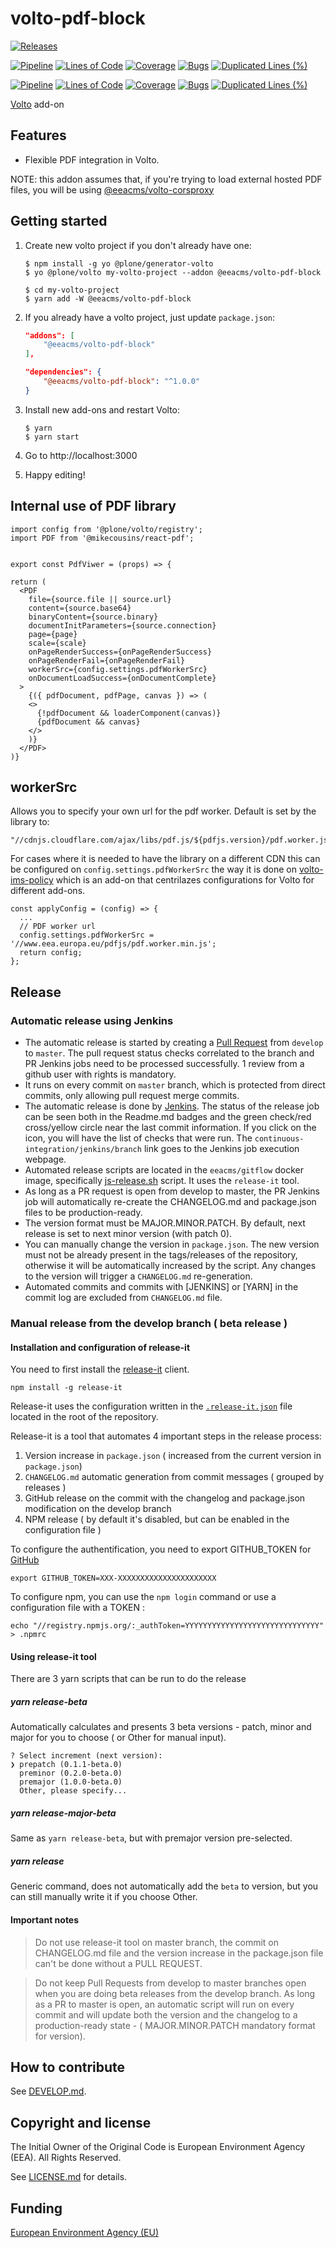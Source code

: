 # volto-pdf-block

[![Releases](https://img.shields.io/github/v/release/eea/volto-pdf-block)](https://github.com/eea/volto-pdf-block/releases)

[![Pipeline](https://ci.eionet.europa.eu/buildStatus/icon?job=volto-addons%2Fvolto-pdf-block%2Fmaster&subject=master)](https://ci.eionet.europa.eu/view/Github/job/volto-addons/job/volto-pdf-block/job/master/display/redirect)
[![Lines of Code](https://sonarqube.eea.europa.eu/api/project_badges/measure?project=volto-pdf-block-master&metric=ncloc)](https://sonarqube.eea.europa.eu/dashboard?id=volto-pdf-block-master)
[![Coverage](https://sonarqube.eea.europa.eu/api/project_badges/measure?project=volto-pdf-block-master&metric=coverage)](https://sonarqube.eea.europa.eu/dashboard?id=volto-pdf-block-master)
[![Bugs](https://sonarqube.eea.europa.eu/api/project_badges/measure?project=volto-pdf-block-master&metric=bugs)](https://sonarqube.eea.europa.eu/dashboard?id=volto-pdf-block-master)
[![Duplicated Lines (%)](https://sonarqube.eea.europa.eu/api/project_badges/measure?project=volto-pdf-block-master&metric=duplicated_lines_density)](https://sonarqube.eea.europa.eu/dashboard?id=volto-pdf-block-master)

[![Pipeline](https://ci.eionet.europa.eu/buildStatus/icon?job=volto-addons%2Fvolto-pdf-block%2Fdevelop&subject=develop)](https://ci.eionet.europa.eu/view/Github/job/volto-addons/job/volto-pdf-block/job/develop/display/redirect)
[![Lines of Code](https://sonarqube.eea.europa.eu/api/project_badges/measure?project=volto-pdf-block-develop&metric=ncloc)](https://sonarqube.eea.europa.eu/dashboard?id=volto-pdf-block-develop)
[![Coverage](https://sonarqube.eea.europa.eu/api/project_badges/measure?project=volto-pdf-block-develop&metric=coverage)](https://sonarqube.eea.europa.eu/dashboard?id=volto-pdf-block-develop)
[![Bugs](https://sonarqube.eea.europa.eu/api/project_badges/measure?project=volto-pdf-block-develop&metric=bugs)](https://sonarqube.eea.europa.eu/dashboard?id=volto-pdf-block-develop)
[![Duplicated Lines (%)](https://sonarqube.eea.europa.eu/api/project_badges/measure?project=volto-pdf-block-develop&metric=duplicated_lines_density)](https://sonarqube.eea.europa.eu/dashboard?id=volto-pdf-block-develop)

[Volto](https://github.com/plone/volto) add-on

## Features

- Flexible PDF integration in Volto.

NOTE: this addon assumes that, if you're trying to load external hosted PDF
files, you will be using
[@eeacms/volto-corsproxy](https://github.com/eea/volto-corsproxy)

## Getting started

1. Create new volto project if you don't already have one:

   ```
   $ npm install -g yo @plone/generator-volto
   $ yo @plone/volto my-volto-project --addon @eeacms/volto-pdf-block

   $ cd my-volto-project
   $ yarn add -W @eeacms/volto-pdf-block
   ```

1. If you already have a volto project, just update `package.json`:

   ```JSON
   "addons": [
       "@eeacms/volto-pdf-block"
   ],

   "dependencies": {
       "@eeacms/volto-pdf-block": "^1.0.0"
   }
   ```

1. Install new add-ons and restart Volto:

   ```
   $ yarn
   $ yarn start
   ```

1. Go to http://localhost:3000

1. Happy editing!

## Internal use of PDF library
```JS
import config from '@plone/volto/registry';
import PDF from '@mikecousins/react-pdf';


export const PdfViwer = (props) => {

return (
  <PDF
    file={source.file || source.url}
    content={source.base64}
    binaryContent={source.binary}
    documentInitParameters={source.connection}
    page={page}
    scale={scale}
    onPageRenderSuccess={onPageRenderSuccess}
    onPageRenderFail={onPageRenderFail}
    workerSrc={config.settings.pdfWorkerSrc}
    onDocumentLoadSuccess={onDocumentComplete}
  >
    {({ pdfDocument, pdfPage, canvas }) => (
    <>
      {!pdfDocument && loaderComponent(canvas)}
      {pdfDocument && canvas}
    </>
    )}
  </PDF>
)}
```

## workerSrc
Allows you to specify your own url for the pdf worker.
Default is set by the library to:
```
"//cdnjs.cloudflare.com/ajax/libs/pdf.js/${pdfjs.version}/pdf.worker.js"
```

For cases where it is needed to have the library on a different CDN this can be configured on `config.settings.pdfWorkerSrc` the way it is done on [volto-ims-policy](https://github.com/eea/volto-ims-policy/blob/master/src/index.js) which is an add-on that centrilazes configurations for Volto for different add-ons.


```JS
const applyConfig = (config) => {
  ...
  // PDF worker url
  config.settings.pdfWorkerSrc = '//www.eea.europa.eu/pdfjs/pdf.worker.min.js';
  return config;
};
```

## Release

### Automatic release using Jenkins

*  The automatic release is started by creating a [Pull Request](../../compare/master...develop) from `develop` to `master`. The pull request status checks correlated to the branch and PR Jenkins jobs need to be processed successfully. 1 review from a github user with rights is mandatory.
* It runs on every commit on `master` branch, which is protected from direct commits, only allowing pull request merge commits.
* The automatic release is done by [Jenkins](https://ci.eionet.europa.eu). The status of the release job can be seen both in the Readme.md badges and the green check/red cross/yellow circle near the last commit information. If you click on the icon, you will have the list of checks that were run. The `continuous-integration/jenkins/branch` link goes to the Jenkins job execution webpage.
* Automated release scripts are located in the `eeacms/gitflow` docker image, specifically [js-release.sh](https://github.com/eea/eea.docker.gitflow/blob/master/src/js-release.sh) script. It  uses the `release-it` tool.
* As long as a PR request is open from develop to master, the PR Jenkins job will automatically re-create the CHANGELOG.md and package.json files to be production-ready.
* The version format must be MAJOR.MINOR.PATCH. By default, next release is set to next minor version (with patch 0).
* You can manually change the version in `package.json`.  The new version must not be already present in the tags/releases of the repository, otherwise it will be automatically increased by the script. Any changes to the version will trigger a `CHANGELOG.md` re-generation.
* Automated commits and commits with [JENKINS] or [YARN] in the commit log are excluded from `CHANGELOG.md` file.

### Manual release from the develop branch ( beta release )

#### Installation and configuration of release-it

You need to first install the [release-it](https://github.com/release-it/release-it)  client.

   ```
   npm install -g release-it
   ```

Release-it uses the configuration written in the [`.release-it.json`](./.release-it.json) file located in the root of the repository.

Release-it is a tool that automates 4 important steps in the release process:

1. Version increase in `package.json` ( increased from the current version in `package.json`)
2. `CHANGELOG.md` automatic generation from commit messages ( grouped by releases )
3. GitHub release on the commit with the changelog and package.json modification on the develop branch
4. NPM release ( by default it's disabled, but can be enabled in the configuration file )

To configure the authentification, you need to export GITHUB_TOKEN for [GitHub](https://github.com/settings/tokens)

   ```
   export GITHUB_TOKEN=XXX-XXXXXXXXXXXXXXXXXXXXXX
   ```

 To configure npm, you can use the `npm login` command or use a configuration file with a TOKEN :

   ```
   echo "//registry.npmjs.org/:_authToken=YYYYYYYYYYYYYYYYYYYYYYYYYYYYYY" > .npmrc
   ```

#### Using release-it tool

There are 3 yarn scripts that can be run to do the release

##### yarn release-beta

Automatically calculates and presents 3 beta versions - patch, minor and major for you to choose ( or Other for manual input).

```
? Select increment (next version):
❯ prepatch (0.1.1-beta.0)
  preminor (0.2.0-beta.0)
  premajor (1.0.0-beta.0)
  Other, please specify...
```

##### yarn release-major-beta

Same as `yarn release-beta`, but with premajor version pre-selected.

##### yarn release

Generic command, does not automatically add the `beta` to version, but you can still manually write it if you choose Other.

#### Important notes

> Do not use release-it tool on master branch, the commit on CHANGELOG.md file and the version increase in the package.json file can't be done without a PULL REQUEST.

> Do not keep Pull Requests from develop to master branches open when you are doing beta releases from the develop branch. As long as a PR to master is open, an automatic script will run on every commit and will update both the version and the changelog to a production-ready state - ( MAJOR.MINOR.PATCH mandatory format for version).


## How to contribute

See [DEVELOP.md](https://github.com/eea/volto-pdf-block/blob/master/DEVELOP.md).

## Copyright and license

The Initial Owner of the Original Code is European Environment Agency (EEA).
All Rights Reserved.

See [LICENSE.md](https://github.com/eea/volto-pdf-block/blob/master/LICENSE.md) for details.

## Funding

[European Environment Agency (EU)](http://eea.europa.eu)
